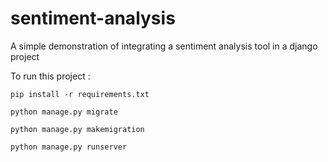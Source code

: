 # sentiment-analysis
A simple demonstration of integrating a sentiment analysis tool in a django project

To run this project : 

    pip install -r requirements.txt

    python manage.py migrate 

    python manage.py makemigration 

    python manage.py runserver 
